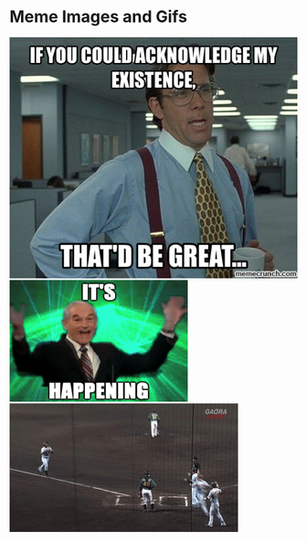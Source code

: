 # Meme Images and Gifs

![](acknowledge_my_existence.png)
![](its_happening.gif)
![](strong_high_five.gif)
